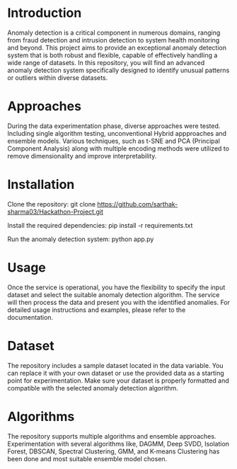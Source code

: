 # Introduction

Anomaly detection is a critical component in numerous domains, ranging from fraud detection and intrusion detection to system health monitoring and beyond. This project aims to provide an exceptional anomaly detection system that is both robust and flexible, capable of effectively handling a wide range of datasets. In this repository, you will find an advanced anomaly detection system specifically designed to identify unusual patterns or outliers within diverse datasets.

# Approaches

During the data experimentation phase, diverse approaches were tested. Including single algorithm testing, unconventional Hybrid appproaches and ensemble models. Various techniques, such as t-SNE and PCA (Principal Component Analysis) along with multiple encoding methods were utilized to remove dimensionality and improve interpretability.

# Installation

Clone the repository: git clone https://github.com/sarthak-sharma03/Hackathon-Project.git

Install the required dependencies: pip install -r requirements.txt

Run the anomaly detection system: python app.py

# Usage

Once the service is operational, you have the flexibility to specify the input dataset and select the suitable anomaly detection algorithm. The service will then process the data and present you with the identified anomalies. For detailed usage instructions and examples, please refer to the documentation.

# Dataset

The repository includes a sample dataset located in the data variable. You can replace it with your own dataset or use the provided data as a starting point for experimentation. Make sure your dataset is properly formatted and compatible with the selected anomaly detection algorithm.

# Algorithms
The repository supports multiple algorithms and ensemble approaches. Experimentation with several algorithms like, DAGMM, Deep SVDD, Isolation Forest, DBSCAN, Spectral Clustering, GMM, and K-means Clustering has been done and most suitable ensemble model chosen.
